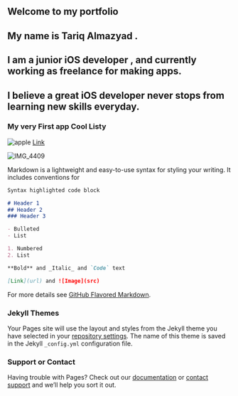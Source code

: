   ## Welcome to my portfolio

## My name is Tariq Almazyad . 
## I am a junior iOS developer , and currently working as freelance for making apps. 
## I believe a great iOS developer never stops from learning new skills everyday.



### My very First app **Cool Listy**
![apple](https://user-images.githubusercontent.com/34104180/72782884-f8c4e880-3bf2-11ea-9b07-83c57f2a6256.png)
[Link](https://apps.apple.com/us/app/cool-listy/id1495567728?ls=1)


![IMG_4409](https://user-images.githubusercontent.com/34104180/72782135-04171480-3bf1-11ea-9a68-f450e8b0a39d.PNG)


Markdown is a lightweight and easy-to-use syntax for styling your writing. It includes conventions for

```markdown
Syntax highlighted code block

# Header 1
## Header 2
### Header 3

- Bulleted
- List

1. Numbered
2. List

**Bold** and _Italic_ and `Code` text

[Link](url) and ![Image](src)
```

For more details see [GitHub Flavored Markdown](https://guides.github.com/features/mastering-markdown/).

### Jekyll Themes

Your Pages site will use the layout and styles from the Jekyll theme you have selected in your [repository settings](https://github.com/TariqAlmazyad/TariqAlmazyad_portfolio-/settings). The name of this theme is saved in the Jekyll `_config.yml` configuration file.

### Support or Contact

Having trouble with Pages? Check out our [documentation](https://help.github.com/categories/github-pages-basics/) or [contact support](https://github.com/contact) and we’ll help you sort it out.
